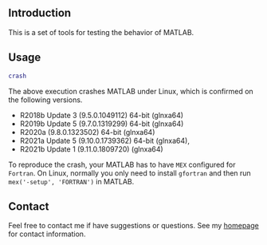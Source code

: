 ## Introduction

This is a set of tools for testing the behavior of MATLAB.

## Usage

```matlab
crash
```

The above execution crashes MATLAB under Linux, which is confirmed on the following versions.

- R2018b Update 3 (9.5.0.1049112) 64-bit (glnxa64)
- R2019b Update 5 (9.7.0.1319299) 64-bit (glnxa64)
- R2020a (9.8.0.1323502) 64-bit (glnxa64)
- R2021a Update 5 (9.10.0.1739362) 64-bit (glnxa64),
- R2021b Update 1 (9.11.0.1809720) (glnxa64)

To reproduce the crash, your MATLAB has to have `MEX` configured for `Fortran`. On Linux,
normally you only need to install `gfortran` and then run `mex('-setup', 'FORTRAN')` in MATLAB.

## Contact

Feel free to contact me if have suggestions or questions.
See my [homepage](https://www.zhangzk.net) for contact information.
